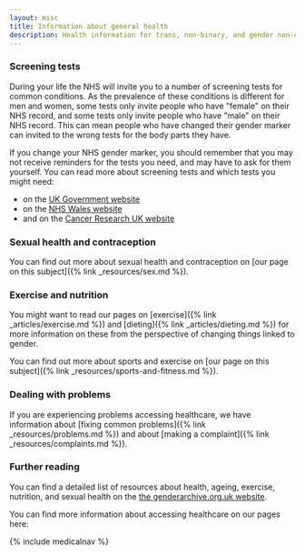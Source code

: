 ```yaml
---
layout: misc
title: Information about general health
description: Health information for trans, non-binary, and gender non-conforming people
---
```


### Screening tests

During your life the NHS will invite you to a number of screening tests for common conditions. As the prevalence of these conditions is different for men and women, some tests only invite people who have "female" on their NHS record, and some tests only invite people who have "male" on their NHS record. This can mean people who have changed their gender marker can invited to the wrong tests for the body parts they have.

If you change your NHS gender marker, you should remember that you may not receive reminders for the tests you need, and may have to ask for them yourself. You can read more about screening tests and which tests you might need:

- on the [UK Government website](https://www.gov.uk/government/publications/nhs-population-screening-information-for-transgender-people/nhs-population-screening-information-for-trans-people)
- on the [NHS Wales website](https://phw.nhs.wales/services-and-teams/cervical-screening-wales/information-resources/information-leaflets-poster-downloads-and-accessible-information/screening-information-for-transgender-service-users/)
- and on the [Cancer Research UK website](https://www.cancerresearchuk.org/about-cancer/screening/trans-and-non-binary-cancer-screening)

### Sexual health and contraception

You can find out more about sexual health and contraception on [our page on this subject]({% link _resources/sex.md %}).

### Exercise and nutrition

You might want to read our pages on [exercise]({% link _articles/exercise.md %}) and [dieting]({% link _articles/dieting.md %}) for more information on these from the perspective of changing things linked to gender.

You can find out more about sports and exercise on [our page on this subject]({% link _resources/sports-and-fitness.md %}).

### Dealing with problems

If you are experiencing problems accessing healthcare, we have information about [fixing common problems]({% link _resources/problems.md %}) and about [making a complaint]({% link _resources/complaints.md %}).

### Further reading

You can find a detailed list of resources about health, ageing, exercise, nutrition, and sexual health on the [the genderarchive.org.uk website](https://genderarchive.org.uk/tag/health-information/).

You can find more information about accessing healthcare on our pages here:

{% include medicalnav %}